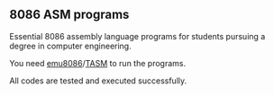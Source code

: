 ## 8086 ASM programs
Essential 8086 assembly language programs for students pursuing a degree in computer engineering.

You need [emu8086](https://www.malavida.com/en/soft/emu8086/)/[TASM](https://mccshreyas.wordpress.com/2017/03/27/how-to-install-and-configure-tasm-on-windows-7810/) to run the programs.

All codes are tested and executed successfully.
